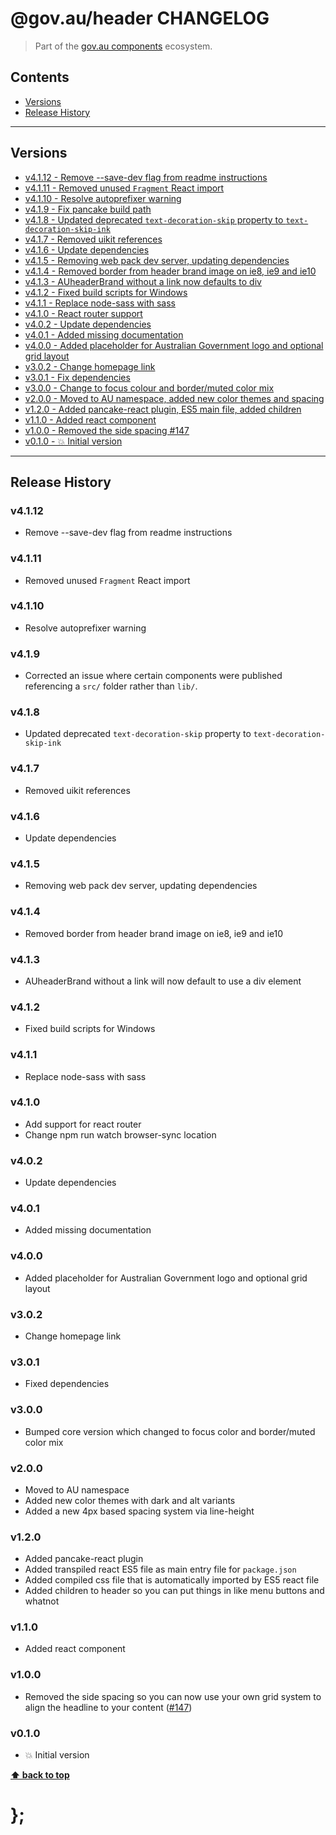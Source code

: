 @gov.au/header CHANGELOG
======================

> Part of the [gov.au components](https://github.com/govau/design-system-components/) ecosystem.


## Contents

* [Versions](#install)
* [Release History](#release-history)


----------------------------------------------------------------------------------------------------------------------------------------------------------------


## Versions

* [v4.1.12 - Remove --save-dev flag from readme instructions](#v4112)
* [v4.1.11 - Removed unused `Fragment` React import](#v4111)
* [v4.1.10 - Resolve autoprefixer warning](#v4110)
* [v4.1.9 - Fix pancake build path](#v419)
* [v4.1.8 - Updated deprecated `text-decoration-skip` property to `text-decoration-skip-ink`](#v418)
* [v4.1.7 - Removed uikit references](#v417)
* [v4.1.6 - Update dependencies](#v416)
* [v4.1.5 - Removing web pack dev server, updating dependencies](#v415)
* [v4.1.4 - Removed border from header brand image on ie8, ie9 and ie10](#v414)
* [v4.1.3 - AUheaderBrand without a link now defaults to div](#v413)
* [v4.1.2 - Fixed build scripts for Windows](#v412)
* [v4.1.1 - Replace node-sass with sass](#v411)
* [v4.1.0 - React router support](#v410)
* [v4.0.2 - Update dependencies](#v402)
* [v4.0.1 - Added missing documentation](#v401)
* [v4.0.0 - Added placeholder for Australian Government logo and optional grid layout](#v400)
* [v3.0.2 - Change homepage link](#v302)
* [v3.0.1 - Fix dependencies](#v301)
* [v3.0.0 - Change to focus colour and border/muted color mix](#v300)
* [v2.0.0 - Moved to AU namespace, added new color themes and spacing](#v200)
* [v1.2.0 - Added pancake-react plugin, ES5 main file, added children](#v120)
* [v1.1.0 - Added react component](#v110)
* [v1.0.0 - Removed the side spacing #147](#v100)
* [v0.1.0 - 💥 Initial version](#v010)


----------------------------------------------------------------------------------------------------------------------------------------------------------------


## Release History

### v4.1.12

- Remove --save-dev flag from readme instructions


### v4.1.11

- Removed unused `Fragment` React import


### v4.1.10

- Resolve autoprefixer warning


### v4.1.9

- Corrected an issue where certain components were published referencing a `src/` folder rather than `lib/`.


### v4.1.8

- Updated deprecated `text-decoration-skip` property to `text-decoration-skip-ink`


### v4.1.7

- Removed uikit references


### v4.1.6

- Update dependencies


### v4.1.5

- Removing web pack dev server, updating dependencies


### v4.1.4

- Removed border from header brand image on ie8, ie9 and ie10


### v4.1.3

- AUheaderBrand without a link will now default to use a div element


### v4.1.2

- Fixed build scripts for Windows


### v4.1.1

- Replace node-sass with sass


### v4.1.0

- Add support for react router
- Change npm run watch browser-sync location


### v4.0.2

- Update dependencies


### v4.0.1

- Added missing documentation


### v4.0.0

- Added placeholder for Australian Government logo and optional grid layout


### v3.0.2

- Change homepage link


### v3.0.1

- Fixed dependencies


### v3.0.0

- Bumped core version which changed to focus color and border/muted color mix


### v2.0.0

- Moved to AU namespace
- Added new color themes with dark and alt variants
- Added a new 4px based spacing system via line-height


### v1.2.0

- Added pancake-react plugin
- Added transpiled react ES5 file as main entry file for `package.json`
- Added compiled css file that is automatically imported by ES5 react file
- Added children to header so you can put things in like menu buttons and whatnot


### v1.1.0

- Added react component


### v1.0.0

- Removed the side spacing so you can now use your own grid system to align the headline to your content
	([#147](https://github.com/govau/design-system-components/issues/147))


### v0.1.0

- 💥 Initial version


**[⬆ back to top](#contents)**


# };
